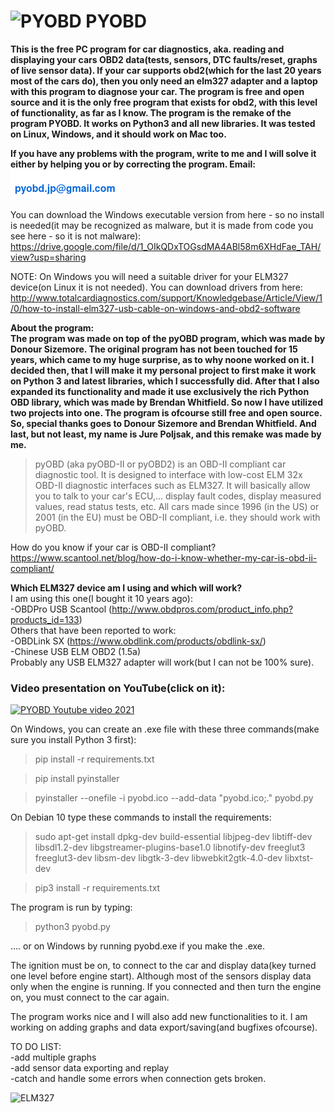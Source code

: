 # ![PYOBD](/pyobd.gif) PYOBD 
**This is the free PC program for car diagnostics, aka. reading and displaying your cars OBD2 data(tests, sensors, DTC faults/reset, graphs of live sensor data). If your car supports obd2(which for the last 20 years most of the cars do), then you only need an elm327 adapter and a laptop with this program to diagnose your car. The program is free and open source and it is the only free program that exists for obd2, with this level of functionality, as far as I know. The program is the remake of the program PYOBD. It works on Python3 and all new libraries. It was tested on Linux, Windows, and it should work on Mac too.**

**If you have any problems with the program, write to me and I will solve it either by helping you or by correcting the program. Email: ![email](/email.png)**

You can download the Windows executable version from here - so no install is needed(it may be recognized as malware, but it is made from code you see here - so it is not malware):<br/>
https://drive.google.com/file/d/1_OIkQDxTOGsdMA4ABl58m6XHdFae_TAH/view?usp=sharing

NOTE: On Windows you will need a suitable driver for your ELM327 device(on Linux it is not needed). You can download drivers from here:  http://www.totalcardiagnostics.com/support/Knowledgebase/Article/View/1/0/how-to-install-elm327-usb-cable-on-windows-and-obd2-software <br/>

**About the program:<br>
The program was made on top of the pyOBD program, which was made by Donour Sizemore. The original program has not been touched for 15 years, which came to my huge surprise, as to why noone worked on it. I decided then, that I will make it my personal project to first make it work on Python 3 and latest libraries, which I successfully did. After that I also expanded its functionality and made it use exclusively the rich Python OBD library, which was made by Brendan Whitfield. So now I have utilized two projects into one. The program is ofcourse still free and open source. So, special thanks goes to Donour Sizemore and Brendan Whitfield. And last, but not least, my name is Jure Poljsak, and this remake was made by me.**

> pyOBD (aka pyOBD-II or pyOBD2) is an OBD-II compliant car diagnostic tool. It is designed to interface with low-cost ELM 32x OBD-II diagnostic interfaces such as ELM327. It will basically allow you to talk to your car's ECU,... display fault codes, display measured values, read status tests, etc. All cars made since 1996 (in the US) or 2001 (in the EU) must be OBD-II compliant, i.e. they should work with pyOBD.

How do you know if your car is OBD-II compliant?
https://www.scantool.net/blog/how-do-i-know-whether-my-car-is-obd-ii-compliant/

**Which ELM327 device am I using and which will work?**<br/>
I am using this one(I bought it 10 years ago):<br/>
-OBDPro USB Scantool (http://www.obdpros.com/product_info.php?products_id=133)<br/>
Others that have been reported to work:<br/>
-OBDLink SX (https://www.obdlink.com/products/obdlink-sx/)<br/>
-Chinese USB ELM OBD2 (1.5a)<br/>
Probably any USB ELM327 adapter will work(but I can not be 100% sure).<br/>

### Video presentation on YouTube(click on it):
[![PYOBD Youtube video 2021](https://img.youtube.com/vi/4PHdCG6qKmQ/0.jpg)](https://www.youtube.com/watch?v=4PHdCG6qKmQ)

On Windows, you can create an .exe file with these three commands(make sure you install Python 3 first):
> pip install -r requirements.txt

> pip install pyinstaller

> pyinstaller --onefile -i pyobd.ico --add-data "pyobd.ico;." pyobd.py

On Debian 10 type these commands to install the requirements:

> sudo apt-get install dpkg-dev build-essential libjpeg-dev libtiff-dev libsdl1.2-dev libgstreamer-plugins-base1.0 libnotify-dev freeglut3 freeglut3-dev libsm-dev libgtk-3-dev libwebkit2gtk-4.0-dev libxtst-dev

> pip3 install -r requirements.txt

The program is run by typing: 
> python3 pyobd.py

.... or on Windows by running pyobd.exe if you make the .exe.

The ignition must be on, to connect to the car and display data(key turned one level before engine start). Although most of the sensors display data only when the engine is running. If you connected and then turn the engine on, you must connect to the car again.

The program works nice and I will also add new functionalities to it. I am working on adding graphs and data export/saving(and bugfixes ofcourse).

TO DO LIST:<br />
-add multiple graphs<br />
-add sensor data exporting and replay<br />
-catch and handle some errors when connection gets broken.

![ELM327](/elm327.jpg)
